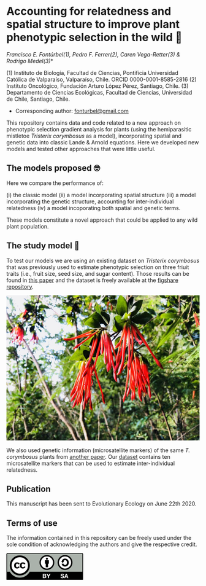 # Accounting for relatedness and spatial structure to improve plant phenotypic selection in the wild :seedling:

**Francisco E. Fontúrbel(1*), Pedro F. Ferrer(2), Caren Vega-Retter(3) & Rodrigo Medel(3)**

(1) Instituto de Biología, Facultad de Ciencias, Pontificia Universidad Católica de Valparaíso, Valparaíso, Chile. ORCID 0000-0001-8585-2816
(2) Instituto Oncológico, Fundación Arturo López Pérez, Santiago, Chile.
(3) Departamento de Ciencias Ecológicas, Facultad de Ciencias, Universidad de Chile, Santiago, Chile.
* Corresponding author: fonturbel@gmail.com

This repository contains data and code related to a new approach on phenotypic selection gradient analysis for plants (using the hemiparasitic mistletoe _Tristerix corymbosus_ as a model), incorporating spatial and genetic data into classic Lande & Arnold equations. Here we developed new models and tested other approaches that were little useful.

## The models proposed :nerd_face:
Here we compare the performance of:

(i) the classic model
(ii) a model incorporating spatial structure
(iii) a model incorporating the genetic structure, accounting for inter-individual relatedness
(iv) a model incoporating both spatial and genetic terms.

These models constitute a novel approach that could be applied to any wild plant population.

## The study model :leaves:
To test our models we are using an existing dataset on  _Tristerix corymbosus_ that was previously used to estimate phenotypic selection on three friuit traits (i.e., fruit size, seed size, and sugar content). Those results can be found in [this paper](https://www.nature.com/articles/srep45371) and the dataset is freely available at the [figshare repository](http://dx.doi.org/10.6084/m9.figshare.4614769).

![Tristerix corymbosus](/images/tristerix.jpg)

We also used genetic information (microsatellite markers) of the same _T. corymbosus_ plants from [another paper](https://doi.org/10.1016/j.scitotenv.2018.10.125). Our [dataset](https://doi.org/10.6084/m9.figshare.4728721) contains ten microsatellite markers that can be used to estimate inter-individual relatedness.

## Publication

This manuscript has been sent to Evolutionary Ecology on June 22th 2020.

## Terms of use

The information contained in this repository can be freely used under the sole condition of acknowledging the authors and give the respective credit.

![License](/images/license.png)